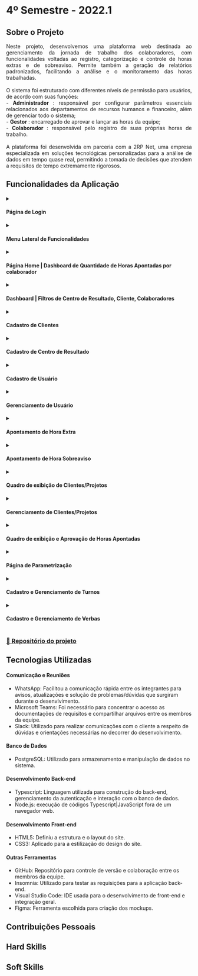 # 4º Semestre - 2022.1

## Sobre o Projeto
<div align="justify">
    Neste projeto, desenvolvemos uma plataforma web destinada ao gerenciamento da jornada de trabalho dos colaboradores, com funcionalidades voltadas ao registro, categorização e controle de horas extras e de sobreaviso. Permite também a geração de relatórios padronizados, facilitando a análise e o monitoramento das horas trabalhadas.
    <br><br>
    O sistema foi estruturado com diferentes níveis de permissão para usuários, de acordo com suas funções:
    <br>
    - <b>Administrador</b> : responsável por configurar parâmetros essenciais relacionados aos departamentos de recursos humanos e financeiro, além de gerenciar todo o sistema;
    <br>
    - <b>Gestor</b> : encarregado de aprovar e lançar as horas da equipe;
    <br>
    - <b>Colaborador</b> : responsável pelo registro de suas próprias horas de trabalho.
    <br><br>
    A plataforma foi desenvolvida em parceria com a 2RP Net, uma empresa especializada em soluções tecnológicas personalizadas para a análise de dados em tempo quase real, permitindo a tomada de decisões que atendem a requisitos de tempo extremamente rigorosos.
</div>

## Funcionalidades da Aplicação

<div align="left">
  <details>
    <summary>
      <h4 align="left">Página de Login</h4>
    </summary>
    <img src="https://github.com/Grupo1API/2RP/blob/main/readme/sprint2/DoD/login.gif" width="1008px">
  </details>
  
  <details>
    <summary>
      <h4 align="left">Menu Lateral de Funcionalidades</h4>
    </summary>
    <img src="https://github.com/Grupo1API/2RP/blob/main/readme/sprint1/DoD/home_menu.gif" width="1008px">
  </details>

  <details>
    <summary>
      <h4 align="left">Página Home | Dashboard de Quantidade de Horas Apontadas por colaborador</h4>
    </summary>
    <img src="https://github.com/Grupo1API/2RP/blob/main/readme/sprint4/DoD/dashboard.png" width="1008px">
  </details>
    
  <details>
    <summary>
      <h4 align="left">Dashboard | Filtros de Centro de Resultado, Cliente, Colaboradores</h4>
    </summary>
    <img src="https://github.com/Grupo1API/2RP/blob/main/readme/sprint4/DoD/dashboard_home.gif" width="1008px">
  </details>

  <details>
    <summary>
      <h4 align="left">Cadastro de Clientes</h4>
    </summary>
    <img src="https://github.com/Grupo1API/2RP/blob/main/readme/sprint1/DoD/cadastro_cliente.gif" width="1008px">
  </details>

 <details>
    <summary>
      <h4 align="left">Cadastro de Centro de Resultado</h4>
    </summary>
    <img src="https://github.com/Grupo1API/2RP/blob/main/readme/sprint1/DoD/cadastro_cr.gif" width="1008px">
  </details>
  
  <details>
    <summary>
      <h4 align="left">Cadastro de Usuário</h4>
    </summary>
    <img src="https://github.com/Grupo1API/2RP/blob/main/readme/sprint2/DoD/cadastro_usuario.gif" width="1008px">
  </details>

  <details>
    <summary>
      <h4 align="left">Gerenciamento de Usuário</h4>
    </summary>
    <img src="https://github.com/Grupo1API/2RP/blob/main/readme/sprint2/DoD/gerenciar_usuario.gif" width="1008px">
  </details>

  <details>
    <summary>
      <h4 align="left">Apontamento de Hora Extra</h4>
    </summary>
    <img src="https://github.com/Grupo1API/2RP/blob/main/readme/sprint1/DoD/cadastro_cr.gif" width="1008px">
  </details>

  <details>
    <summary>
      <h4 align="left">Apontamento de Hora Sobreaviso</h4>
    </summary>
    <img src="https://github.com/Grupo1API/2RP/blob/main/readme/sprint1/DoD/apontamento_sobreaviso.gif" width="1008px">
  </details>

   <details>
    <summary>
      <h4 align="left">Quadro de exibição de Clientes/Projetos</h4>
    </summary>
    <img src="https://github.com/Grupo1API/2RP/blob/main/readme/sprint3/DoD/quadro_clientes.png" width="1008px">
  </details>

  <details>
    <summary>
      <h4 align="left">Gerenciamento de Clientes/Projetos</h4>
    </summary>
    <img src="https://github.com/Grupo1API/2RP/blob/main/readme/sprint3/DoD/gerenciamento.gif" width="1008px">
  </details>
  
   <details>
    <summary>
      <h4 align="left">Quadro de exibição e Aprovação de Horas Apontadas</h4>
    </summary>
    <img src="https://github.com/Grupo1API/2RP/blob/main/readme/sprint3/DoD/aprovacao.gif" width="1008px">
  </details>
  
  <details>
    <summary>
      <h4 align="left">Página de Parametrização</h4>
    </summary>
    <img src="https://github.com/Grupo1API/2RP/blob/main/readme/sprint3/DoD/parametrizacao.png" width="1008px">
  </details>

  <details>
    <summary>
      <h4 align="left">Cadastro e Gerenciamento de Turnos</h4>
    </summary>
    <img src="https://github.com/Grupo1API/2RP/blob/main/readme/sprint3/DoD/turno.gif" width="1008px">
  </details>

  <details>
    <summary>
      <h4 align="left">Cadastro e Gerenciamento de Verbas</h4>
    </summary>
    <img src="https://github.com/Grupo1API/2RP/blob/main/readme/sprint3/DoD/verba.gif" width="1008px">
  </details>
</div>

### [📂 Repositório do projeto](https://github.com/Grupo1API/2RP)

## Tecnologias Utilizadas

 #### Comunicação e Reuniões
  
  - WhatsApp: Facilitou a comunicação rápida entre os integrantes para avisos, atualizações e solução de problemas/dúvidas que surgiram durante o desenvlvimento.
  - Microsoft Teams: Foi necessário para concentrar o acesso as documentações de requisitos e compartilhar arquivos entre os membros da equipe.
  - Slack: Utilizado para realizar comunicações com o cliente a respeito de dúvidas e orientações necessárias no decorrer do desenvolvimento.
  
  #### Banco de Dados
  - PostgreSQL: Utilizado para armazenamento e manipulação de dados no sistema.
  
  #### Desenvolvimento Back-end
  - Typescript: Linguagem utilizada para construção do back-end, gerenciamento da autenticação e interação com o banco de dados.
  - Node.js: execução de códigos Typescript|JavaScript fora de um navegador web.
  
  #### Desenvolvimento Front-end
  - HTML5: Definiu a estrutura e o layout do site.
  - CSS3: Aplicado para a estilização do design do site.
  
  #### Outras Ferramentas
  - GitHub: Repositório para controle de versão e colaboração entre os membros da equipe.
  - Insomnia: Utilizado para testar as requisições para a aplicação back-end.
  - Visual Studio Code: IDE usada para o desenvolvimento de front-end e integração geral.
  - Figma: Ferramenta escolhida para criação dos mockups.

## Contribuições Pessoais

<div align="justify">
</div>

## Hard Skills

<div align="left">
</div>

## Soft Skills

<div align="justify">
</div>
